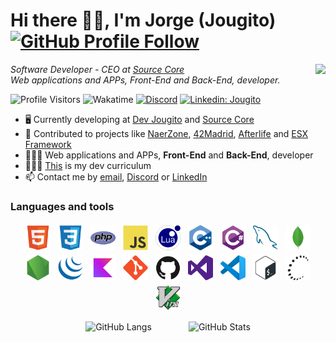 <h1>Hi there 👋🏻, I'm Jorge (Jougito) <a href="https://github.com/jougito"><img src="https://img.shields.io/github/followers/jougito?label=Follow&style=social" alt="GitHub Profile Follow" /></a></h1>

<img align="right" src=./.github/images/bored-tired.gif height="230px" style="object-fit: cover; float: right" />

<p>
 <em>Software Developer - CEO at <a href="https://source-core.com/" target="_blank">Source Core</a>
 <br>Web applications and APPs, Front-End and Back-End, developer.</em>
</p>

![Profile Visitors](https://visitor-badge.laobi.icu/badge?page_id=jougito.jougito)
![Wakatime](https://wakatime.com/badge/user/bdaaca84-bcb6-4cfa-8716-8c6d7b727f50.svg?style=flat)
[![Discord](https://img.shields.io/badge/-Jougito%230001-blue?style=flat&logo=discord&logoColor=white)](https://discord.gg/74gVSf7)
[![Linkedin: Jougito](https://img.shields.io/badge/Jorge_G.-blue?style=flat&logo=Linkedin&logoColor=white&link=https://www.linkedin.com/in/jougito/)](https://www.linkedin.com/in/jougito/)

- 🖥️ Currently developing at [Dev Jougito](https://dev-jougito.com/) and [Source Core](https://source-core.com/)
- 📑 Contributed to projects like [NaerZone](https://naerzone.com/), [42Madrid](https://www.42madrid.com/en/), [Afterlife](https://afterliferoleplay.com/) and [ESX Framework](https://esx-framework.org/)
- 🧑🏻‍💻 Web applications and APPs, **Front-End** and **Back-End**, developer
- 👨🏻‍🎓 [This](https://cv.jougito.dev) is my dev curriculum
- 📫 Contact me by [email](mailto:jorge.gomez@jougito.dev), [Discord](https://discord.gg/74gVSf7) or [LinkedIn](https://www.linkedin.com/in/jougito/)

### Languages and tools

<p align="center">
 <a href="https://html.spec.whatwg.org/multipage/"><img src="https://raw.githubusercontent.com/devicons/devicon/master/icons/html5/html5-original.svg" alt="html" width=40 height="40" style="vertical-align:top; margin:4px"></a>
 <a href="https://www.w3.org/Style/CSS/"><img src="https://raw.githubusercontent.com/devicons/devicon/master/icons/css3/css3-original.svg" alt="css" width=40 height="40" style="vertical-align:top; margin:4px"></a>
 <a href="https://www.php.net"><img src="https://raw.githubusercontent.com/devicons/devicon/master/icons/php/php-original.svg" alt="php" width=40 height="40" style="vertical-align:top; margin:4px"></a>
 <a href="https://www.javascript.com"><img src="https://raw.githubusercontent.com/devicons/devicon/master/icons/javascript/javascript-original.svg" alt="javascript" width=40 height="40" style="vertical-align:top; margin:4px"></a>
 <a href="https://www.lua.org"><img src="https://raw.githubusercontent.com/devicons/devicon/master/icons/lua/lua-original.svg" alt="lua" width=40 height="40" style="vertical-align:top; margin:4px"></a>
 <a href="https://www.cplusplus.com"><img src="https://raw.githubusercontent.com/devicons/devicon/master/icons/cplusplus/cplusplus-original.svg" alt="cpp" width=40 height="40" style="vertical-align:top; margin:4px"></a>
 <a href="https://www.c-sharpcorner.com"><img src="https://raw.githubusercontent.com/devicons/devicon/master/icons/csharp/csharp-original.svg" alt="cs" width=40 height="40" style="vertical-align:top; margin:4px"></a>
 <a href="https://www.mysql.com"><img src="https://raw.githubusercontent.com/devicons/devicon/master/icons/mysql/mysql-original.svg" alt="mysql" width=40 height="40" style="vertical-align:top; margin:4px"></a>
 <a href="https://www.mongodb.com"><img src="https://raw.githubusercontent.com/devicons/devicon/master/icons/mongodb/mongodb-original.svg" alt="mongodb" width=40 height="40" style="vertical-align:top; margin:4px"></a>
 <a href="https://nodejs.org"><img src="https://raw.githubusercontent.com/devicons/devicon/master/icons/nodejs/nodejs-original.svg" alt="nodejs" width=40 height="40" style="vertical-align:top; margin:4px"></a>
 <a href="https://jquery.com"><img src="https://raw.githubusercontent.com/devicons/devicon/master/icons/jquery/jquery-original.svg" alt="bash" width=40 height="40" style="vertical-align:top; margin:4px"></a>
 <a href="https://kotlinlang.org"><img src="https://raw.githubusercontent.com/devicons/devicon/master/icons/kotlin/kotlin-original.svg" alt="bash" width=40 height="40" style="vertical-align:top; margin:4px"></a>
 <a href="https://git-scm.com"><img src="https://raw.githubusercontent.com/devicons/devicon/master/icons/git/git-original.svg" alt="git" width=40 height="40" style="vertical-align:top; margin:4px"></a>
 <a href="https://github.com"><img src="https://raw.githubusercontent.com/devicons/devicon/master/icons/github/github-original.svg" alt="github" width=40 height="40" style="vertical-align:top; margin:4px"></a>
 <a href="https://visualstudio.com"><img src="https://raw.githubusercontent.com/devicons/devicon/master/icons/visualstudio/visualstudio-plain.svg" alt="visual studio" width=40 height="40" style="vertical-align:top; margin:4px"></a>
 <a href="https://code.visualstudio.com"><img src="https://raw.githubusercontent.com/devicons/devicon/master/icons/vscode/vscode-original.svg" alt="vs code" width=40 height="40" style="vertical-align:top; margin:4px"></a>
 <a href="https://www.gnu.org/software/bash/"><img src="https://raw.githubusercontent.com/devicons/devicon/master/icons/bash/bash-original.svg" alt="bash" width=40 height="40" style="vertical-align:top; margin:4px"></a>
 <a href="https://www.ssh.com"><img src="https://raw.githubusercontent.com/devicons/devicon/master/icons/ssh/ssh-original.svg" alt="bash" width=40 height="40" style="vertical-align:top; margin:4px"></a>
 <a href="https://www.vim.org"><img src="https://raw.githubusercontent.com/devicons/devicon/master/icons/vim/vim-original.svg" alt="bash" width=40 height="40" style="vertical-align:top; margin:4px"></a>
</p>
<div align="center">
 
![GitHub Langs](https://github-readme-stats.vercel.app/api/top-langs/?username=jougito&layout=compact&langs_count=6&theme=github_dark&exclude_repo=sharpwow)
&nbsp;&nbsp;&nbsp;&nbsp;&nbsp;&nbsp;&nbsp;&nbsp;&nbsp;&nbsp;&nbsp;&nbsp;&nbsp;
![GitHub Stats](https://github-readme-stats.vercel.app/api/?username=jougito&theme=github_dark&count_private=true&show_icons=true&hide_rank=true&include_all_commits=true&hide_title=true)
</div>
